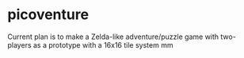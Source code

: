 # picoventure

Current plan is to make a Zelda-like adventure/puzzle game with two-players as a prototype with a 16x16 tile system mm
